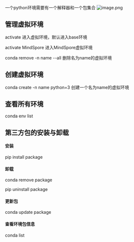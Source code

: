 一个python环境需要有一个解释器和一个包集合
![image.png](https://yaaame-1317851743.cos.ap-beijing.myqcloud.com/undefinedPasted%20image%2020230303195507.png)

## 管理虚拟环境

activate 进入虚拟环境，默认进入base环境

activate MindSpore 进入MindSpore虚拟环境

conda remove -n name --all  删除名为name的虚拟环境

## 创建虚拟环境

conda create -n name python=3 创建一个名为name的虚拟环境

## 查看所有环境

conda env list

## 第三方包的安装与卸载

#### 安装

pip install package

#### 卸载

conda remove package

pip uninstall package

#### 更新包

conda update package

#### 查看环境包信息

conda list

